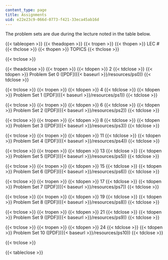 ```yaml
---
content_type: page
title: Assignments
uid: e22e23c9-066d-0773-f421-33eca45ab16d
---
```


The problem sets are due during the lecture noted in the table below.

{{< tableopen >}}
{{< theadopen >}}
{{< tropen >}}
{{< thopen >}}
LEC #
{{< thclose >}}
{{< thopen >}}
TOPICS
{{< thclose >}}

{{< trclose >}}

{{< theadclose >}}
{{< tropen >}}
{{< tdopen >}}
2
{{< tdclose >}}
{{< tdopen >}}
Problem Set 0 ([PDF]({{< baseurl >}}/resources/ps0))
{{< tdclose >}}

{{< trclose >}}
{{< tropen >}}
{{< tdopen >}}
4
{{< tdclose >}}
{{< tdopen >}}
Problem Set 1 ([PDF]({{< baseurl >}}/resources/ps1))
{{< tdclose >}}

{{< trclose >}}
{{< tropen >}}
{{< tdopen >}}
6
{{< tdclose >}}
{{< tdopen >}}
Problem Set 2 ([PDF]({{< baseurl >}}/resources/ps2))
{{< tdclose >}}

{{< trclose >}}
{{< tropen >}}
{{< tdopen >}}
8
{{< tdclose >}}
{{< tdopen >}}
Problem Set 3 ([PDF]({{< baseurl >}}/resources/ps3))
{{< tdclose >}}

{{< trclose >}}
{{< tropen >}}
{{< tdopen >}}
11
{{< tdclose >}}
{{< tdopen >}}
Problem Set 4 ([PDF]({{< baseurl >}}/resources/ps4))
{{< tdclose >}}

{{< trclose >}}
{{< tropen >}}
{{< tdopen >}}
13
{{< tdclose >}}
{{< tdopen >}}
Problem Set 5 ([PDF]({{< baseurl >}}/resources/ps5))
{{< tdclose >}}

{{< trclose >}}
{{< tropen >}}
{{< tdopen >}}
15
{{< tdclose >}}
{{< tdopen >}}
Problem Set 6 ([PDF]({{< baseurl >}}/resources/ps6))
{{< tdclose >}}

{{< trclose >}}
{{< tropen >}}
{{< tdopen >}}
17
{{< tdclose >}}
{{< tdopen >}}
Problem Set 7 ([PDF]({{< baseurl >}}/resources/ps7))
{{< tdclose >}}

{{< trclose >}}
{{< tropen >}}
{{< tdopen >}}
19
{{< tdclose >}}
{{< tdopen >}}
Problem Set 8 ([PDF]({{< baseurl >}}/resources/ps8))
{{< tdclose >}}

{{< trclose >}}
{{< tropen >}}
{{< tdopen >}}
21
{{< tdclose >}}
{{< tdopen >}}
Problem Set 9 ([PDF]({{< baseurl >}}/resources/ps9))
{{< tdclose >}}

{{< trclose >}}
{{< tropen >}}
{{< tdopen >}}
24
{{< tdclose >}}
{{< tdopen >}}
Problem Set 10 ([PDF]({{< baseurl >}}/resources/ps10))
{{< tdclose >}}

{{< trclose >}}

{{< tableclose >}}